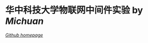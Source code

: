 华中科技大学物联网中间件实验 by *Michuan*
===================================  
*[Github homepage](https://github.com/MiChuan)*

